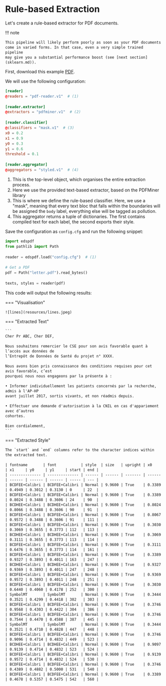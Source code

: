 # Rule-based Extraction

Let's create a rule-based extractor for PDF documents.

!!! note

    This pipeline will likely perform poorly as soon as your PDF documents
    come in varied forms. In that case, even a very simple trained pipeline
    may give you a substantial performance boost (see [next section](sklearn.md)).

First, download this example [PDF](https://gitlab.eds.aphp.fr/datasciencetools/edspdf/-/raw/master/tests/resources/letter.pdf?inline=false).

We will use the following configuration:

```toml title="config.cfg"
[reader]
@readers = "pdf-reader.v1"  # (1)

[reader.extractor]
@extractors = "pdfminer.v1"  # (2)

[reader.classifier]
@classifiers = "mask.v1"  # (3)
x0 = 0.2
x1 = 0.9
y0 = 0.3
y1 = 0.6
threshold = 0.1

[reader.aggregator]
@aggregators = "styled.v1"  # (4)
```

1. This is the top-level object, which organises the entire extraction process.
2. Here we use the provided text-based extractor, based on the PDFMiner library
3. This is where we define the rule-based classifier. Here, we use a "mask",
   meaning that every text bloc that falls within the boundaries will be assigned
   the `body` label, everything else will be tagged as pollution.
4. This aggregator returns a tuple of dictionaries. The first contains compiled text for each
   label, the second exports their style.

Save the configuration as `config.cfg` and run the following snippet:

```python
import edspdf
from pathlib import Path

reader = edspdf.load("config.cfg")  # (1)

# Get a PDF
pdf = Path("letter.pdf").read_bytes()

texts, styles = reader(pdf)
```

This code will output the following results:

=== "Visualisation"

    ![lines](resources/lines.jpeg)

=== "Extracted Text"

    ```
    Cher Pr ABC, Cher DEF,

    Nous souhaitons remercier le CSE pour son avis favorable quant à l’accès aux données de
    l’Entrepôt de Données de Santé du projet n° XXXX.

    Nous avons bien pris connaissance des conditions requises pour cet avis favorable, c’est
    pourquoi nous nous engageons par la présente à :

    • Informer individuellement les patients concernés par la recherche, admis à l'AP-HP
    avant juillet 2017, sortis vivants, et non réadmis depuis.

    • Effectuer une demande d'autorisation à la CNIL en cas d'appariement avec d’autres
    cohortes.

    Bien cordialement,
    ```

=== "Extracted Style"

    The `start` and `end` columns refer to the character indices within the extracted text.

    | fontname       | font           | style  | size   | upright | x0     | x1     | y0     | y1     | start | end |
    | -------------- | -------------- | ------ | ------ | ------- | ------ | ------ | ------ | ------ | ----- | --- |
    | BCDFEE+Calibri | BCDFEE+Calibri | Normal | 9.9600 | True    | 0.3389 | 0.4949 | 0.3012 | 0.3130 | 0     | 22  |
    | BCDFEE+Calibri | BCDFEE+Calibri | Normal | 9.9600 | True    | 0.3389 | 0.8024 | 0.3488 | 0.3606 | 24    | 90  |
    | BCDHEE+Calibri | BCDHEE+Calibri | Normal | 9.9600 | True    | 0.8024 | 0.8066 | 0.3488 | 0.3606 | 90    | 91  |
    | BCDFEE+Calibri | BCDFEE+Calibri | Normal | 9.9600 | True    | 0.8067 | 0.9572 | 0.3488 | 0.3606 | 91    | 111 |
    | BCDFEE+Calibri | BCDFEE+Calibri | Normal | 9.9600 | True    | 0.3030 | 0.3069 | 0.3655 | 0.3773 | 112   | 113 |
    | BCDHEE+Calibri | BCDHEE+Calibri | Normal | 9.9600 | True    | 0.3069 | 0.3111 | 0.3655 | 0.3773 | 113   | 114 |
    | BCDFEE+Calibri | BCDFEE+Calibri | Normal | 9.9600 | True    | 0.3111 | 0.6476 | 0.3655 | 0.3773 | 114   | 161 |
    | BCDFEE+Calibri | BCDFEE+Calibri | Normal | 9.9600 | True    | 0.3389 | 0.9327 | 0.3893 | 0.4011 | 163   | 247 |
    | BCDHEE+Calibri | BCDHEE+Calibri | Normal | 9.9600 | True    | 0.9327 | 0.9369 | 0.3893 | 0.4011 | 247   | 248 |
    | BCDFEE+Calibri | BCDFEE+Calibri | Normal | 9.9600 | True    | 0.9369 | 0.9572 | 0.3893 | 0.4011 | 248   | 251 |
    | BCDFEE+Calibri | BCDFEE+Calibri | Normal | 9.9600 | True    | 0.3030 | 0.6440 | 0.4060 | 0.4178 | 252   | 300 |
    | SymbolMT       | SymbolMT       | Normal | 9.9600 | True    | 0.3444 | 0.3521 | 0.4299 | 0.4418 | 302   | 303 |
    | BCDFEE+Calibri | BCDFEE+Calibri | Normal | 9.9600 | True    | 0.3746 | 0.9568 | 0.4303 | 0.4422 | 304   | 386 |
    | BCDFEE+Calibri | BCDFEE+Calibri | Normal | 9.9600 | True    | 0.3746 | 0.7544 | 0.4470 | 0.4588 | 387   | 445 |
    | SymbolMT       | SymbolMT       | Normal | 9.9600 | True    | 0.3444 | 0.3521 | 0.4710 | 0.4828 | 447   | 448 |
    | BCDFEE+Calibri | BCDFEE+Calibri | Normal | 9.9600 | True    | 0.3746 | 0.9096 | 0.4714 | 0.4832 | 449   | 523 |
    | BCDHEE+Calibri | BCDHEE+Calibri | Normal | 9.9600 | True    | 0.9097 | 0.9139 | 0.4714 | 0.4832 | 523   | 524 |
    | BCDFEE+Calibri | BCDFEE+Calibri | Normal | 9.9600 | True    | 0.9139 | 0.9572 | 0.4714 | 0.4832 | 524   | 530 |
    | BCDFEE+Calibri | BCDFEE+Calibri | Normal | 9.9600 | True    | 0.3746 | 0.4389 | 0.4882 | 0.5000 | 531   | 540 |
    | BCDFEE+Calibri | BCDFEE+Calibri | Normal | 9.9600 | True    | 0.3389 | 0.4678 | 0.5357 | 0.5475 | 542   | 560 |
